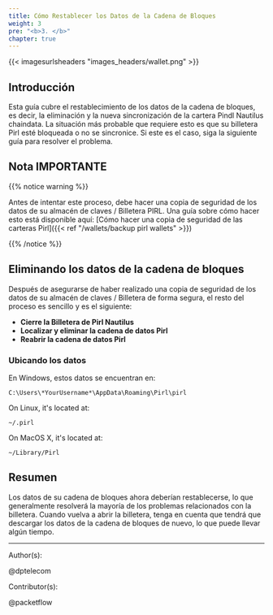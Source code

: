 ```yaml
---
title: Cómo Restablecer los Datos de la Cadena de Bloques
weight: 3
pre: "<b>3. </b>"
chapter: true
---
```

{{< imagesurlsheaders "images_headers/wallet.png"  >}}

## Introducción

Esta guía cubre el restablecimiento de los datos de la cadena de bloques, es decir, la eliminación y la nueva sincronización de la cartera Pindl Nautilus chaindata.
La situación más probable que requiere esto es que su billetera Pirl esté bloqueada o no se sincronice.
Si este es el caso, siga la siguiente guía para resolver el problema.

## Nota IMPORTANTE

{{% notice warning %}}

Antes de intentar este proceso, debe hacer una copia de seguridad de los datos de su almacén de claves / Billetera PIRL. Una guía sobre cómo hacer esto está disponible aquí: [Cómo hacer una copia de seguridad de las carteras Pirl]({{< ref "/wallets/backup pirl wallets" >}})

{{% /notice %}}

## Eliminando los datos de la cadena de bloques

Después de asegurarse de haber realizado una copia de seguridad de los datos de su almacén de claves / Billetera de forma segura, el resto del proceso es sencillo y es el siguiente:

 * **Cierre la Billetera de Pirl Nautilus**
 * **Localizar y eliminar la cadena de datos Pirl**
 * **Reabrir la cadena de datos Pirl**

### Ubicando los datos

En Windows, estos datos se encuentran en:

`C:\Users\*YourUsername*\AppData\Roaming\Pirl\pirl`

On Linux, it's located at:

`~/.pirl`

On MacOS X, it's located at:

`~/Library/Pirl`

## Resumen

Los datos de su cadena de bloques ahora deberían restablecerse, lo que generalmente resolverá la mayoría de los problemas relacionados con la billetera.
Cuando vuelva a abrir la billetera, tenga en cuenta que tendrá que descargar los datos de la cadena de bloques de nuevo, lo que puede llevar algún tiempo.

---
Author(s):

@dptelecom

Contributor(s):

@packetflow